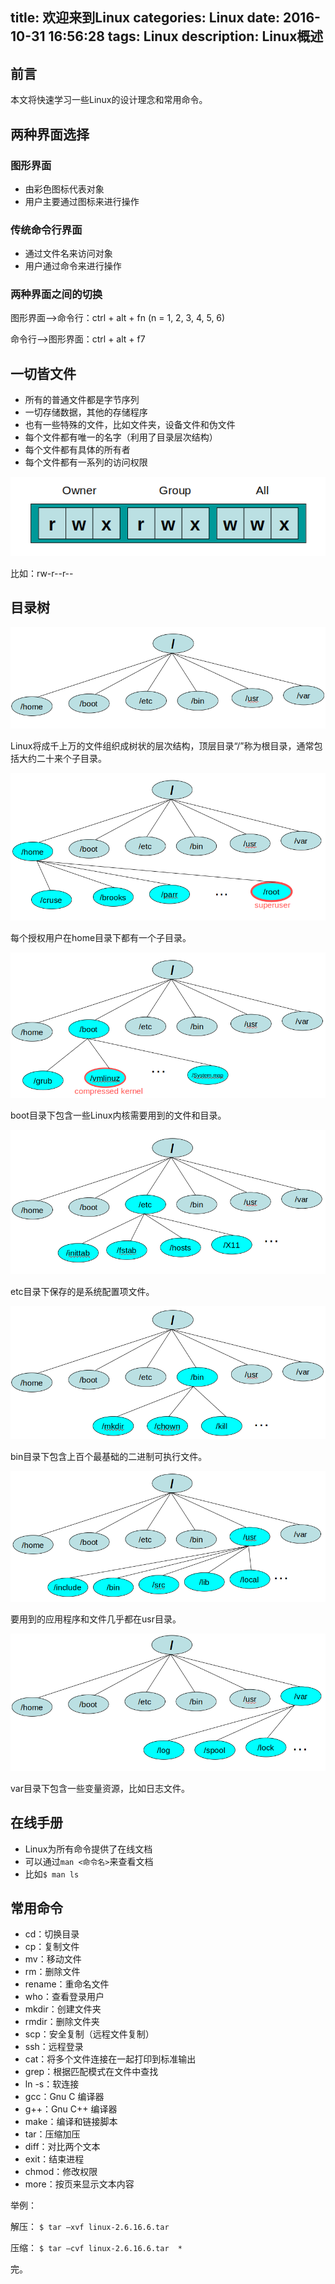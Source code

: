 title: 欢迎来到Linux
categories: Linux
date: 2016-10-31 16:56:28
tags: Linux
description: Linux概述
---

## 前言

本文将快速学习一些Linux的设计理念和常用命令。

## 两种界面选择

### 图形界面

- 由彩色图标代表对象
- 用户主要通过图标来进行操作

### 传统命令行界面

- 通过文件名来访问对象
- 用户通过命令来进行操作

### 两种界面之间的切换

图形界面-->命令行：ctrl + alt + fn (n = 1, 2, 3, 4, 5, 6)

命令行-->图形界面：ctrl + alt + f7

## 一切皆文件

- 所有的普通文件都是字节序列
- 一切存储数据，其他的存储程序
- 也有一些特殊的文件，比如文件夹，设备文件和伪文件
- 每个文件都有唯一的名字（利用了目录层次结构）
- 每个文件都有具体的所有者
- 每个文件都有一系列的访问权限

![文件访问权限](/image/file-permissions.png)

比如：rw-r--r--

## 目录树

![目录树](/image/directory-tree.png)

Linux将成千上万的文件组织成树状的层次结构，顶层目录“/”称为根目录，通常包括大约二十来个子目录。

<!-- more -->

![home目录](/image/file-tree-home.png)

每个授权用户在home目录下都有一个子目录。

![boot目录](/image/file-tree-boot.png)

boot目录下包含一些Linux内核需要用到的文件和目录。

![etc目录](/image/file-tree-etc.png)

etc目录下保存的是系统配置项文件。

![bin目录](/image/file-tree-bin.png)

bin目录下包含上百个最基础的二进制可执行文件。

![usr目录](/image/file-tree-usr.png)

要用到的应用程序和文件几乎都在usr目录。

![var目录](/image/file-tree-var.png)

var目录下包含一些变量资源，比如日志文件。

## 在线手册

- Linux为所有命令提供了在线文档
- 可以通过`man <命令名>`来查看文档
- 比如`$ man ls`

## 常用命令

- cd：切换目录
- cp：复制文件
- mv：移动文件
- rm：删除文件
- rename：重命名文件
- who：查看登录用户
- mkdir：创建文件夹
- rmdir：删除文件夹
- scp：安全复制（远程文件复制）
- ssh：远程登录
- cat：将多个文件连接在一起打印到标准输出
- grep：根据匹配模式在文件中查找
- ln -s：软连接
- gcc：Gnu C 编译器
- g++：Gnu C++ 编译器
- make：编译和链接脚本
- tar：压缩加压
- diff：对比两个文本
- exit：结束进程
- chmod：修改权限
- more：按页来显示文本内容

举例：

解压：
`$ tar –xvf linux-2.6.16.6.tar`

压缩：
`$ tar –cvf linux-2.6.16.6.tar  *`



完。
